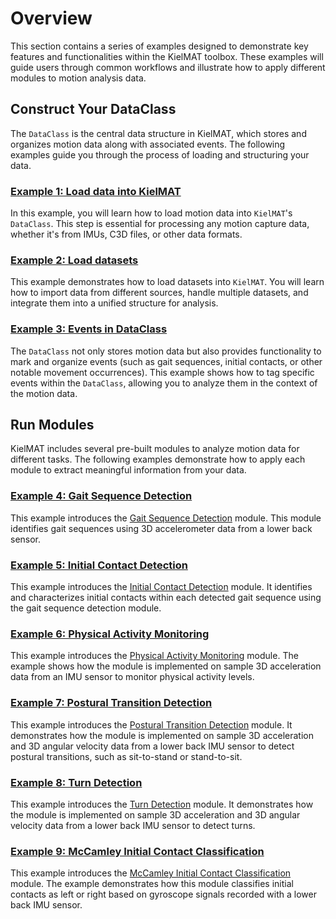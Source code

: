 # Overview

This section contains a series of examples designed to demonstrate key features and functionalities within the KielMAT toolbox. These examples will guide users through common workflows and illustrate how to apply different modules to motion analysis data.

## Construct Your DataClass

The `DataClass` is the central data structure in KielMAT, which stores and organizes motion data along with associated events. The following examples guide you through the process of loading and structuring your data.

### [Example 1: Load data into KielMAT](basic_01_load_Data_into_KielMAT.md)
In this example, you will learn how to load motion data into `KielMAT`'s `DataClass`. This step is essential for processing any motion capture data, whether it's from IMUs, C3D files, or other data formats.

### [Example 2: Load datasets](basic_02_load_dataset.md)
This example demonstrates how to load datasets into `KielMAT`. You will learn how to import data from different sources, handle multiple datasets, and integrate them into a unified structure for analysis.

### [Example 3: Events in DataClass](basic_03_events.md)
The `DataClass` not only stores motion data but also provides functionality to mark and organize events (such as gait sequences, initial contacts, or other notable movement occurrences). This example shows how to tag specific events within the `DataClass`, allowing you to analyze them in the context of the motion data.

## Run Modules

KielMAT includes several pre-built modules to analyze motion data for different tasks. The following examples demonstrate how to apply each module to extract meaningful information from your data.

### [Example 4: Gait Sequence Detection](modules_04_gsd.md)
This example introduces the [Gait Sequence Detection](https://neurogeriatricskiel.github.io/KielMAT/modules/gsd/) module. This module identifies gait sequences using 3D accelerometer data from a lower back sensor.

### [Example 5: Initial Contact Detection](modules_05_icd.md)
This example introduces the [Initial Contact Detection](https://neurogeriatricskiel.github.io/KielMAT/modules/icd/) module. It identifies and characterizes initial contacts within each detected gait sequence using the gait sequence detection module.

### [Example 6: Physical Activity Monitoring](modules_06_pam.md)
This example introduces the [Physical Activity Monitoring](https://neurogeriatricskiel.github.io/KielMAT/modules/pam/) module. The example shows how the module is implemented on sample 3D acceleration data from an IMU sensor to monitor physical activity levels.

### [Example 7: Postural Transition Detection](modules_07_ptd.md)
This example introduces the [Postural Transition Detection](https://neurogeriatricskiel.github.io/KielMAT/modules/ptd/) module. It demonstrates how the module is implemented on sample 3D acceleration and 3D angular velocity data from a lower back IMU sensor to detect postural transitions, such as sit-to-stand or stand-to-sit.

### [Example 8: Turn Detection](modules_08_td.md)
This example introduces the [Turn Detection](https://neurogeriatricskiel.github.io/KielMAT/modules/td/) module. It demonstrates how the module is implemented on sample 3D acceleration and 3D angular velocity data from a lower back IMU sensor to detect turns.

### [Example 9: McCamley Initial Contact Classification](modules_09_rlc_mccamley.md)
This example introduces the [McCamley Initial Contact Classification](../modules/ic_rlc_mccamley.md) module. The example demonstrates how this module classifies initial contacts as left or right based on gyroscope signals recorded with a lower back IMU sensor.
